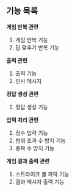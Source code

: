 ##  기능 목록

**게임 반복 관련**  
1. 게임 반복 기능  
2. 답 맞추기 반복 기능  

**출력 관련**  
1. 출력 기능  
2. 인사 메시지  

**정답 생성 관련**  
1. 정답 생성 기능  

**입력 처리 관련**  
1. 정수 입력 기능  
2. 범위 초과 수 방지 기능  
3. 중복 수 방지 기능  

**게임 결과 출력 관련**  
1. 스트라이크 볼 파악 기능  
2. 결과 메시지 출력 기능  